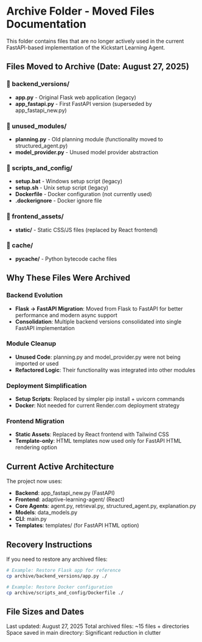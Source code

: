 # Archive Folder - Moved Files Documentation

This folder contains files that are no longer actively used in the current FastAPI-based implementation of the Kickstart Learning Agent.

## Files Moved to Archive (Date: August 27, 2025)

### 📁 backend_versions/
- **app.py** - Original Flask web application (legacy)
- **app_fastapi.py** - First FastAPI version (superseded by app_fastapi_new.py)

### 📁 unused_modules/
- **planning.py** - Old planning module (functionality moved to structured_agent.py)
- **model_provider.py** - Unused model provider abstraction

### 📁 scripts_and_config/
- **setup.bat** - Windows setup script (legacy)
- **setup.sh** - Unix setup script (legacy)
- **Dockerfile** - Docker configuration (not currently used)
- **.dockerignore** - Docker ignore file

### 📁 frontend_assets/
- **static/** - Static CSS/JS files (replaced by React frontend)

### 📁 cache/
- **__pycache__/** - Python bytecode cache files

## Why These Files Were Archived

### Backend Evolution
- **Flask → FastAPI Migration**: Moved from Flask to FastAPI for better performance and modern async support
- **Consolidation**: Multiple backend versions consolidated into single FastAPI implementation

### Module Cleanup
- **Unused Code**: planning.py and model_provider.py were not being imported or used
- **Refactored Logic**: Their functionality was integrated into other modules

### Deployment Simplification
- **Setup Scripts**: Replaced by simpler pip install + uvicorn commands
- **Docker**: Not needed for current Render.com deployment strategy

### Frontend Migration
- **Static Assets**: Replaced by React frontend with Tailwind CSS
- **Template-only**: HTML templates now used only for FastAPI HTML rendering option

## Current Active Architecture

The project now uses:
- **Backend**: app_fastapi_new.py (FastAPI)
- **Frontend**: adaptive-learning-agent/ (React)
- **Core Agents**: agent.py, retrieval.py, structured_agent.py, explanation.py
- **Models**: data_models.py
- **CLI**: main.py
- **Templates**: templates/ (for FastAPI HTML option)

## Recovery Instructions

If you need to restore any archived files:

```bash
# Example: Restore Flask app for reference
cp archive/backend_versions/app.py ./

# Example: Restore Docker configuration
cp archive/scripts_and_config/Dockerfile ./
```

## File Sizes and Dates

Last updated: August 27, 2025
Total archived files: ~15 files + directories
Space saved in main directory: Significant reduction in clutter
